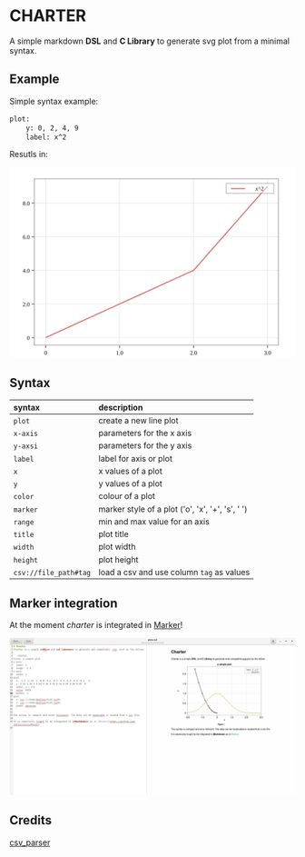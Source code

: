# CHARTER
A simple markdown **DSL** and **C Library** to generate svg plot from a minimal syntax.

## Example

Simple syntax example:

```
plot:
    y: 0, 2, 4, 9
    label: x^2
```

Resutls in:

![result](test/test.svg)

## Syntax

| syntax | description |
| :----- | :------  |
|```plot```| create a new line plot|
|```x-axis```| parameters for the x axis |
|```y-axsi```| parameters for the y axis |
|```label``` | label for axis or plot |
|```x```| x values of a plot |
|```y```| y values of a plot | 
|```color```| colour of a plot |  
|```marker```| marker style of a plot ('o', 'x', '+', 's', ' ')|
|```range```| min and max value for an axis |
|```title```| plot title |
|```width```| plot width |
|```height```| plot height |
|```csv://file_path#tag```| load a csv and use column ```tag``` as values |

## Marker integration
At the moment _charter_ is integrated in [Marker](https://github.com/fabiocolacio/Marker/)!

![marker and charter](marker_charter_support.png)

## Credits

[csv_parser](https://github.com/JamesRamm/csv_parserhttps://github.com/JamesRamm/csv_parser) 
